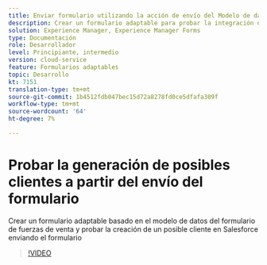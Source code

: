 ```yaml
---
title: Enviar formulario utilizando la acción de envío del Modelo de datos de formulario
description: Crear un formulario adaptable para probar la integración de Salesforce creando un objeto Lead en el envío del formulario
solution: Experience Manager, Experience Manager Forms
type: Documentación
role: Desarrollador
level: Principiante, intermedio
version: cloud-service
feature: Formularios adaptables
topic: Desarrollo
kt: 7151
translation-type: tm+mt
source-git-commit: 1b4512fdb047bec15d72a8278fd0ce5dfafa309f
workflow-type: tm+mt
source-wordcount: '64'
ht-degree: 7%

---
```



# Probar la generación de posibles clientes a partir del envío del formulario

Crear un formulario adaptable basado en el modelo de datos del formulario de fuerzas de venta y probar la creación de un posible cliente en Salesforce enviando el formulario

>[!VIDEO](https://video.tv.adobe.com/v/331758?quality=12&learn=on)

